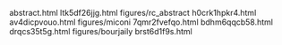 abstract.html
ltk5df26jjg.html
figures/rc_abstract
h0crk1hpkr4.html
av4dicpvouo.html
figures/miconi
7qmr2fvefqo.html
bdhm6qqcb58.html
drqcs35t5g.html
figures/bourjaily
brst6d1f9s.html